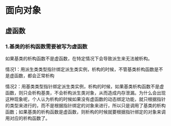 # 面向对象

## 虚函数

### 1.基类的析构函数需要被写为虚函数

如果基类的析构函数不是虚函数，在特定情况下会导致派生来无法被析构。

情况1：用派生类类型指针绑定派生类实例，析构的时候，不管基类析构函数是不是虚函数，都会正常析构

情况2：用基类类型指针绑定派生类实例，析构的时候，如果基类析构函数不是虚函数，则只会析构基类，不会析构派生类对象，从而造成内存泄漏。为什么会出现这种现象呢，个人认为析构的时候如果没有虚函数的动态绑定功能，就只根据指针的类型来进行的，而不是根据指针绑定的对象来进行，所以只是调用了基类的析构函数；如果基类的析构函数是虚函数，则析构的时候就要根据指针绑定的对象来调用对应的析构函数了。
